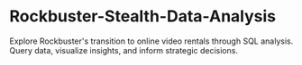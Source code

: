 # Rockbuster-Stealth-Data-Analysis
Explore Rockbuster's transition to online video rentals through SQL analysis. Query data, visualize insights, and inform strategic decisions.
